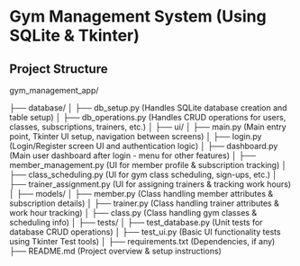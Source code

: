 # Gym Management System (Using SQLite & Tkinter)

## Project Structure

gym_management_app/ 

├── database/ │ 
├── db_setup.py (Handles SQLite database creation and table setup) │ 
├── db_operations.py (Handles CRUD operations for users, classes, subscriptions, trainers, etc.) │ 
├── ui/ │ ├── main.py (Main entry point, Tkinter UI setup, navigation between screens) │ 
├── login.py (Login/Register screen UI and authentication logic) │ 
├── dashboard.py (Main user dashboard after login - menu for other features) │ 
├── member_management.py (UI for member profile & subscription tracking) │ 
├── class_scheduling.py (UI for gym class scheduling, sign-ups, etc.) │ 
├── trainer_assignment.py (UI for assigning trainers & tracking work hours) │ 
├── models/ │ ├── member.py (Class handling member attributes & subscription details) │ 
├── trainer.py (Class handling trainer attributes & work hour tracking) │ 
├── class.py (Class handling gym classes & scheduling info) │ 
├── tests/ │ 
├── test_database.py (Unit tests for database CRUD operations) │ 
├── test_ui.py (Basic UI functionality tests using Tkinter Test tools) │ 
├── requirements.txt (Dependencies, if any) 
├── README.md (Project overview & setup instructions)